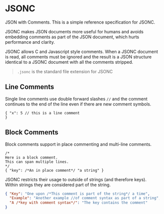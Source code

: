 # JSONC
JSON with Comments. This is a simple reference specification for JSONC.

JSONC makes JSON documents more useful for humans and avoids embedding comments as part of the JSON document, which hurts performance and clarity.

JSONC allows C and Javascript style comments. When a JSONC document is read, all comments must be ignored and the result is a JSON structure identical to a JSONC document with all the comments stripped.

> `.jsonc` is the standard file extension for JSONC

## Line Comments

Single line comments use double forward slashes `//` and the comment continues to the end of the line even if there are new comment symbols.

```jsonc
{ "x": 5 // this is a line comment
}
```

## Block Comments

Block comments support in place commenting and multi-line comments.

```jsonc
/*
Here is a block comment.
This can span multiple lines.
*/
{ "key": /*An in place comment*/ "a string" }
```

JSONC restricts their usage to outside of strings (and therefore keys). Within strings they are considered part of the string.

```json
{ "Key": "One upon /*This comment is part of the string*/ a time",
  "Example": "Another example //of comment syntax as part of a string",
  "A /*key with comment syntax*/": "The key contains the comment"
}
```

